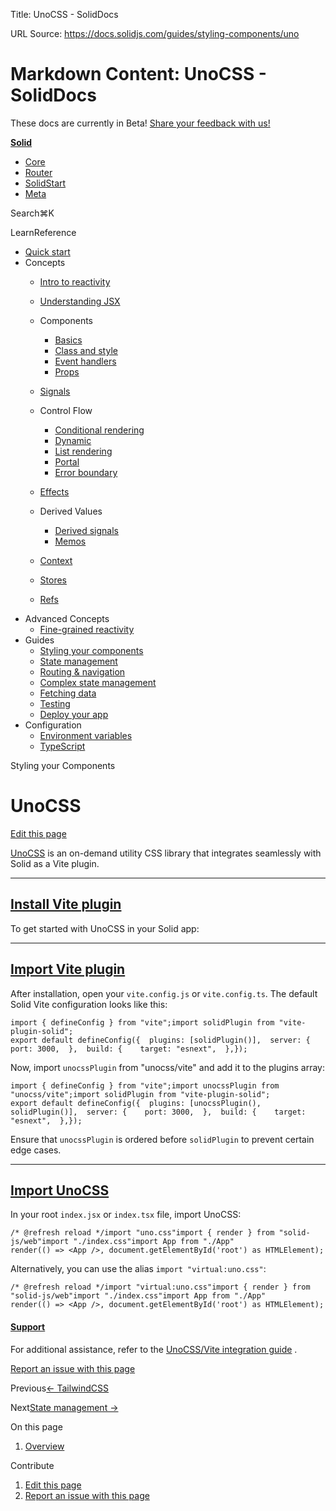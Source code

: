 Title: UnoCSS - SolidDocs

URL Source: https://docs.solidjs.com/guides/styling-components/uno

Markdown Content:
UnoCSS - SolidDocs
===============

These docs are currently in Beta! [Share your feedback with us!](https://shr.link/pna6n)

[**Solid**](https://docs.solidjs.com/)

*   [Core](https://docs.solidjs.com/)
*   [Router](https://docs.solidjs.com/solid-router)
*   [SolidStart](https://docs.solidjs.com/solid-start)
*   [Meta](https://docs.solidjs.com/solid-meta)

Search⌘K[](https://github.com/solidjs/solid)[](https://discord.com/invite/solidjs)

LearnReference

*   [Quick start](https://docs.solidjs.com/quick-start)
*   Concepts
    *   [Intro to reactivity](https://docs.solidjs.com/concepts/intro-to-reactivity)
    *   [Understanding JSX](https://docs.solidjs.com/concepts/understanding-jsx)
    *   Components
        
        *   [Basics](https://docs.solidjs.com/concepts/components/basics)
        *   [Class and style](https://docs.solidjs.com/concepts/components/class-style)
        *   [Event handlers](https://docs.solidjs.com/concepts/components/event-handlers)
        *   [Props](https://docs.solidjs.com/concepts/components/props)
        
    *   [Signals](https://docs.solidjs.com/concepts/signals)
    *   Control Flow
        
        *   [Conditional rendering](https://docs.solidjs.com/concepts/control-flow/conditional-rendering)
        *   [Dynamic](https://docs.solidjs.com/concepts/control-flow/dynamic)
        *   [List rendering](https://docs.solidjs.com/concepts/control-flow/list-rendering)
        *   [Portal](https://docs.solidjs.com/concepts/control-flow/portal)
        *   [Error boundary](https://docs.solidjs.com/concepts/control-flow/error-boundary)
        
    *   [Effects](https://docs.solidjs.com/concepts/effects)
    *   Derived Values
        
        *   [Derived signals](https://docs.solidjs.com/concepts/derived-values/derived-signals)
        *   [Memos](https://docs.solidjs.com/concepts/derived-values/memos)
        
    *   [Context](https://docs.solidjs.com/concepts/context)
    *   [Stores](https://docs.solidjs.com/concepts/stores)
    *   [Refs](https://docs.solidjs.com/concepts/refs)
*   Advanced Concepts
    *   [Fine-grained reactivity](https://docs.solidjs.com/advanced-concepts/fine-grained-reactivity)
*   Guides
    *   [Styling your components](https://docs.solidjs.com/guides/styling-your-components)
    *   [State management](https://docs.solidjs.com/guides/state-management)
    *   [Routing & navigation](https://docs.solidjs.com/guides/routing-and-navigation)
    *   [Complex state management](https://docs.solidjs.com/guides/complex-state-management)
    *   [Fetching data](https://docs.solidjs.com/guides/fetching-data)
    *   [Testing](https://docs.solidjs.com/guides/testing)
    *   [Deploy your app](https://docs.solidjs.com/guides/deploying-your-app)
*   Configuration
    *   [Environment variables](https://docs.solidjs.com/configuration/environment-variables)
    *   [TypeScript](https://docs.solidjs.com/configuration/typescript)

Styling your Components

UnoCSS
======

[Edit this page](https://github.com/solidjs/solid-docs-next/edit/main/src/routes/guides/styling-components/uno.mdx)

[UnoCSS](https://unocss.dev/) is an on-demand utility CSS library that integrates seamlessly with Solid as a Vite plugin.

* * *

[Install Vite plugin](https://docs.solidjs.com/guides/styling-components/uno#install-vite-plugin)
-------------------------------------------------------------------------------------------------

To get started with UnoCSS in your Solid app:

* * *

[Import Vite plugin](https://docs.solidjs.com/guides/styling-components/uno#import-vite-plugin)
-----------------------------------------------------------------------------------------------

After installation, open your `vite.config.js` or `vite.config.ts`. The default Solid Vite configuration looks like this:

```
import { defineConfig } from "vite";import solidPlugin from "vite-plugin-solid";
export default defineConfig({  plugins: [solidPlugin()],  server: {    port: 3000,  },  build: {    target: "esnext",  },});
```

Now, import `unocssPlugin` from "unocss/vite" and add it to the plugins array:

```
import { defineConfig } from "vite";import unocssPlugin from "unocss/vite";import solidPlugin from "vite-plugin-solid";
export default defineConfig({  plugins: [unocssPlugin(), solidPlugin()],  server: {    port: 3000,  },  build: {    target: "esnext",  },});
```

Ensure that `unocssPlugin` is ordered before `solidPlugin` to prevent certain edge cases.

* * *

[Import UnoCSS](https://docs.solidjs.com/guides/styling-components/uno#import-unocss)
-------------------------------------------------------------------------------------

In your root `index.jsx` or `index.tsx` file, import UnoCSS:

```
/* @refresh reload */import "uno.css"import { render } from "solid-js/web"import "./index.css"import App from "./App"
render(() => <App />, document.getElementById('root') as HTMLElement);
```

Alternatively, you can use the alias `import "virtual:uno.css"`:

```
/* @refresh reload */import "virtual:uno.css"import { render } from "solid-js/web"import "./index.css"import App from "./App"
render(() => <App />, document.getElementById('root') as HTMLElement);
```

#### [Support](https://docs.solidjs.com/guides/styling-components/uno#support)

For additional assistance, refer to the [UnoCSS/Vite integration guide](https://unocss.dev/integrations/vite) .

[Report an issue with this page](https://github.com/solidjs/solid-docs-next/issues/new?assignees=ladybluenotes&labels=improve+documentation%2Cpending+review&projects=&template=CONTENT.yml&title=[Content]:&subject=/guides/styling-components/uno.mdx)

Previous[← TailwindCSS](https://docs.solidjs.com/guides/styling-components/tailwind)

Next[State management →](https://docs.solidjs.com/guides/state-management)

On this page

1.  [Overview](https://docs.solidjs.com/guides/styling-components/uno#_top)

Contribute

1.  [Edit this page](https://github.com/solidjs/solid-docs-next/edit/main/src/routes/guides/styling-components/uno.mdx)
2.  [Report an issue with this page](https://github.com/solidjs/solid-docs-next/issues/new?assignees=ladybluenotes&labels=improve+documentation%2Cpending+review&projects=&template=CONTENT.yml&title=[Content]:&subject=/guides/styling-components/uno.mdx)
